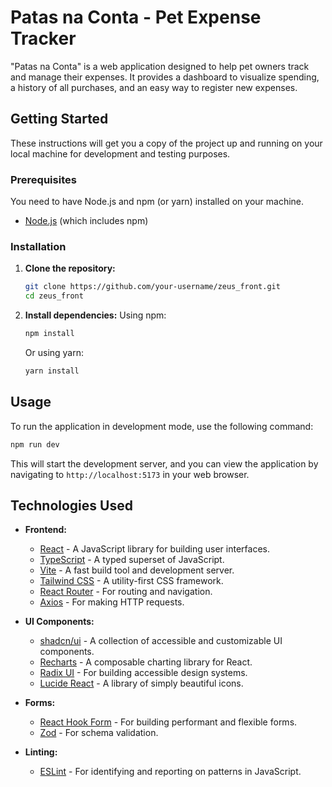 # Patas na Conta - Pet Expense Tracker

"Patas na Conta" is a web application designed to help pet owners track and manage their expenses. It provides a dashboard to visualize spending, a history of all purchases, and an easy way to register new expenses.

## Getting Started

These instructions will get you a copy of the project up and running on your local machine for development and testing purposes.

### Prerequisites

You need to have Node.js and npm (or yarn) installed on your machine.

- [Node.js](https://nodejs.org/) (which includes npm)

### Installation

1.  **Clone the repository:**
    ```bash
    git clone https://github.com/your-username/zeus_front.git
    cd zeus_front
    ```

2.  **Install dependencies:**
    Using npm:
    ```bash
    npm install
    ```
    Or using yarn:
    ```bash
    yarn install
    ```

## Usage

To run the application in development mode, use the following command:

```bash
npm run dev
```

This will start the development server, and you can view the application by navigating to `http://localhost:5173` in your web browser.

## Technologies Used

- **Frontend:**
  - [React](https://reactjs.org/) - A JavaScript library for building user interfaces.
  - [TypeScript](https://www.typescriptlang.org/) - A typed superset of JavaScript.
  - [Vite](https://vitejs.dev/) - A fast build tool and development server.
  - [Tailwind CSS](https://tailwindcss.com/) - A utility-first CSS framework.
  - [React Router](https://reactrouter.com/) - For routing and navigation.
  - [Axios](https://axios-http.com/) - For making HTTP requests.

- **UI Components:**
  - [shadcn/ui](https://ui.shadcn.com/) - A collection of accessible and customizable UI components.
  - [Recharts](https://recharts.org/) - A composable charting library for React.
  - [Radix UI](https://www.radix-ui.com/) - For building accessible design systems.
  - [Lucide React](https://lucide.dev/) - A library of simply beautiful icons.

- **Forms:**
  - [React Hook Form](https://react-hook-form.com/) - For building performant and flexible forms.
  - [Zod](https://zod.dev/) - For schema validation.

- **Linting:**
  - [ESLint](https://eslint.org/) - For identifying and reporting on patterns in JavaScript.
